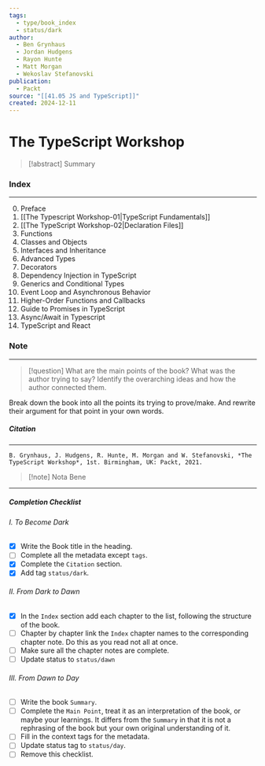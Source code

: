 ```yaml
---
tags:
  - type/book_index
  - status/dark
author:
  - Ben Grynhaus
  - Jordan Hudgens
  - Rayon Hunte
  - Matt Morgan
  - Wekoslav Stefanovski
publication:
  - Packt
source: "[[41.05 JS and TypeScript]]"
created: 2024-12-11
---
```

# **The TypeScript Workshop**

> [!abstract] Summary
### **Index**
---
0. Preface
1. [[The Typescript Workshop-01|TypeScript Fundamentals]]
2. [[The TypeScript Workshop-02|Declaration Files]]
3. Functions
4. Classes and Objects
5. Interfaces and Inheritance
6. Advanced Types
7. Decorators
8. Dependency Injection in TypeScript
9. Generics and Conditional Types
10. Event Loop and Asynchronous Behavior
11. Higher-Order Functions and Callbacks
12. Guide to Promises in TypeScript
13. Async/Await in Typescript
14. TypeScript and React
### **Note**
---

> [!question] What are the main points of the book?
> What was the author trying to say? Identify the overarching ideas and how the author connected them.

Break down the book into all the points its trying to prove/make. And rewrite their argument for that point in your own words.
##### **Citation**
---
```
B. Grynhaus, J. Hudgens, R. Hunte, M. Morgan and W. Stefanovski, *The TypeScript Workshop*, 1st. Birmingham, UK: Packt, 2021.
```

> [!note] Nota Bene

---
##### Completion Checklist
###### I. To Become Dark
- [x] Write the Book title in the heading.
- [ ] Complete all the metadata except `tags`.
- [x] Complete the `Citation` section.
- [x] Add tag `status/dark`.
###### II. From Dark to Dawn
- [x] In the `Index` section add each chapter to the list, following the structure of the book.
- [ ] Chapter by chapter link the `Index` chapter names to the corresponding chapter note. Do this as you read not all at once.
- [ ] Make sure all the chapter notes are complete.
- [ ] Update status to `status/dawn`
###### III. From Dawn to Day
- [ ] Write the book `Summary`.
- [ ] Complete the `Main Point`, treat it as an interpretation of the book, or maybe your learnings. It differs from the `Summary` in that it is not a rephrasing of the book but your own original understanding of it.
- [ ] Fill in the context tags for the metadata.
- [ ] Update status tag to `status/day`.
- [ ] Remove this checklist.